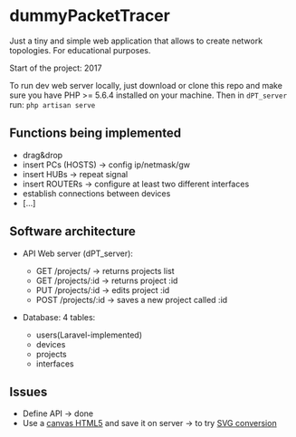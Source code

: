 # dummyPacketTracer
Just a tiny and simple web application that allows to create network topologies. For educational purposes.

Start of the project: 2017

To run dev web server locally, just download or clone this repo and make sure you have PHP >= 5.6.4 installed on your machine.
Then in `dPT_server` run: `php artisan serve`

## Functions being implemented

- drag&drop
- insert PCs (HOSTS) -> config ip/netmask/gw
- insert HUBs -> repeat signal
- insert ROUTERs -> configure at least two different interfaces
- establish connections between devices
- [...]

## Software architecture

- API Web server (dPT_server):
    * GET /projects/ -> returns projects list
    * GET /projects/:id -> returns project :id
    * PUT /projects/:id -> edits project :id
    * POST /projects/:id -> saves a new project called :id

- Database: 4 tables:
    * users(Laravel-implemented)
    * devices 
    * projects
    * interfaces 

## Issues

- Define API -> done
- Use a [canvas HTML5](https://www.w3schools.com/HTML/html5_canvas.asp) and save it on server -> to try [SVG conversion](http://www.svgopen.org/2010/papers/62-From_SVG_to_Canvas_and_Back/#canvas_to_svg)
